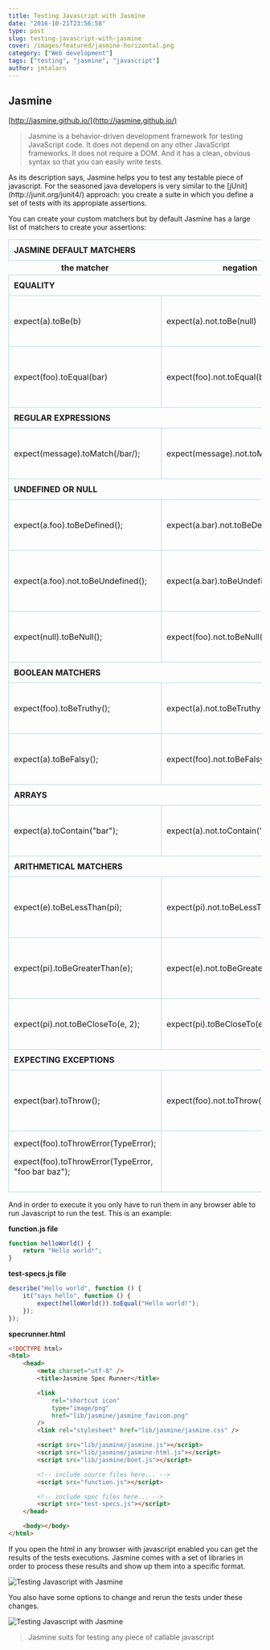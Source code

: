 ```yaml
---
title: Testing Javascript with Jasmine
date: "2016-10-21T23:56:58"
type: post
slug: testing-javascript-with-jasmine
cover: /images/featured/jasmine-horizontal.png
category: ["Web development"]
tags: ["testing", "jasmine", "javascript"]
author: jmtalarn
---
```


## Jasmine

[http://jasmine.github.io/](http://jasmine.github.io/)

<blockquote>Jasmine is a behavior-driven development framework for testing JavaScript code. It does not depend on any other JavaScript frameworks. It does not require a DOM. And it has a clean, obvious syntax so that you can easily write tests.</blockquote>
<!--more-->
As its description says, Jasmine helps you to test any testable piece of javascript. For the seasoned java developers is very similar to the [jUnit](http://junit.org/junit4/) approach: you create a suite in which you define a set of tests with its appropiate assertions.

You can create your custom matchers but by default Jasmine has a large list of matchers to create your assertions:

<table class="jasmine-matchers">
<thead>
<tr>
<th style="text-align: left; text-transform: uppercase; border: 1px solid lightblue; padding: 10px;" colspan="3">Jasmine default matchers</th>
</tr>
<tr>
<th>the matcher</th>
<th>negation</th>
<th>Expectation</th>
</tr>
</thead>
<tbody>
<tr>
<th style="text-align: left; text-transform: uppercase; border: 1px solid lightblue; padding: 10px;" colspan="3">Equality</th>
</tr>
<tr>
<td style="border: 1px solid lightblue; padding: 10px;" >expect(a).toBe(b)</td>
<td style="border: 1px solid lightblue; padding: 10px;" >expect(a).not.toBe(null)</td>
<td style="border: 1px solid lightblue; padding: 10px;" >The 'toBe' matcher compares with ===</td>
</tr>
<tr>
<td style="border: 1px solid lightblue; padding: 10px;" >expect(foo).toEqual(bar)</td>
<td style="border: 1px solid lightblue; padding: 10px;" >expect(foo).not.toEqual(bar)</td>
<td style="border: 1px solid lightblue; padding: 10px;" >The 'toEqual' matcher. Works for simple literals and variables and also for objects</td>
</tr>
<tr>
<th style="text-align: left; text-transform: uppercase; border: 1px solid lightblue; padding: 10px;" colspan="3">Regular expressions</th>
</tr>
<tr>
<td style="border: 1px solid lightblue; padding: 10px;" >expect(message).toMatch(/bar/);</td>
<td style="border: 1px solid lightblue; padding: 10px;" >expect(message).not.toMatch(/quux/);</td>
<td style="border: 1px solid lightblue; padding: 10px;" >The 'toMatch' matcher is for regular expressions</td>
</tr>
<tr>
<th style="text-align: left; text-transform: uppercase; border: 1px solid lightblue; padding: 10px;" colspan="3">Undefined or null</th>
</tr>
<tr>
<td style="border: 1px solid lightblue; padding: 10px;" >expect(a.foo).toBeDefined();</td>
<td style="border: 1px solid lightblue; padding: 10px;" >expect(a.bar).not.toBeDefined();</td>
<td style="border: 1px solid lightblue; padding: 10px;" >The 'toBeDefined' matcher compares against `undefined`</td>
</tr>
<tr>
<td style="border: 1px solid lightblue; padding: 10px;" >expect(a.foo).not.toBeUndefined();</td>
<td style="border: 1px solid lightblue; padding: 10px;" >expect(a.bar).toBeUndefined();</td>
<td style="border: 1px solid lightblue; padding: 10px;" >The `toBeUndefined` matcher compares against `undefined`</td>
</tr>
<tr>
<td style="border: 1px solid lightblue; padding: 10px;" >expect(null).toBeNull();</td>
<td style="border: 1px solid lightblue; padding: 10px;" >expect(foo).not.toBeNull();</td>
<td style="border: 1px solid lightblue; padding: 10px;" >The 'toBeNull' matcher compares against null</td>
</tr>
<tr>
<th style="text-align: left; text-transform: uppercase; border: 1px solid lightblue; padding: 10px;" colspan="3">Boolean matchers</th>
</tr>
<tr>
<td style="border: 1px solid lightblue; padding: 10px;" >expect(foo).toBeTruthy();</td>
<td style="border: 1px solid lightblue; padding: 10px;" >expect(a).not.toBeTruthy();</td>
<td style="border: 1px solid lightblue; padding: 10px;" >The 'toBeTruthy' matcher is for boolean casting testing</td>
</tr>
<tr>
<td style="border: 1px solid lightblue; padding: 10px;" >expect(a).toBeFalsy();</td>
<td style="border: 1px solid lightblue; padding: 10px;" >expect(foo).not.toBeFalsy();</td>
<td style="border: 1px solid lightblue; padding: 10px;" >"The 'toBeFalsy' matcher is for boolean casting testing</td>
</tr>
<tr>
<th style="text-align: left; text-transform: uppercase; border: 1px solid lightblue; padding: 10px;" colspan="3">Arrays</th>
</tr>
<tr>
<td style="border: 1px solid lightblue; padding: 10px;" >expect(a).toContain("bar");</td>
<td style="border: 1px solid lightblue; padding: 10px;" >expect(a).not.toContain("quux");</td>
<td style="border: 1px solid lightblue; padding: 10px;" >The 'toContain' matcher is for finding an item in an Array</td>
</tr>
<tr>
<th style="text-align: left; text-transform: uppercase; border: 1px solid lightblue; padding: 10px;" colspan="3">Arithmetical matchers</th>
</tr>
<tr>
<td style="border: 1px solid lightblue; padding: 10px;" >expect(e).toBeLessThan(pi);</td>
<td style="border: 1px solid lightblue; padding: 10px;" >expect(pi).not.toBeLessThan(e);</td>
<td style="border: 1px solid lightblue; padding: 10px;" >The 'toBeLessThan' matcher is for mathematical comparisons</td>
</tr>
<tr>
<td style="border: 1px solid lightblue; padding: 10px;" >expect(pi).toBeGreaterThan(e);</td>
<td style="border: 1px solid lightblue; padding: 10px;" >expect(e).not.toBeGreaterThan(pi);</td>
<td style="border: 1px solid lightblue; padding: 10px;" >The 'toBeGreaterThan' matcher is for mathematical comparisons</td>
</tr>
<tr>
<td style="border: 1px solid lightblue; padding: 10px;" >expect(pi).not.toBeCloseTo(e, 2);</td>
<td style="border: 1px solid lightblue; padding: 10px;" >expect(pi).toBeCloseTo(e, 0);</td>
<td style="border: 1px solid lightblue; padding: 10px;" >The 'toBeCloseTo' matcher is for precision math comparison</td>
</tr>
<tr>
<th style="text-align: left; text-transform: uppercase; border: 1px solid lightblue; padding: 10px;" colspan="3">Expecting exceptions</th>
</tr>
<tr>
<td style="border: 1px solid lightblue; padding: 10px;" >expect(bar).toThrow();</td>
<td style="border: 1px solid lightblue; padding: 10px;" >expect(foo).not.toThrow();</td>
<td style="border: 1px solid lightblue; padding: 10px;" >The 'toThrow' matcher is for testing if a function throws an exception</td>
</tr>
<tr>
<td style="border: 1px solid lightblue; padding: 10px;" >expect(foo).toThrowError(TypeError);

expect(foo).toThrowError(TypeError, "foo bar baz");</td>

<td style="border: 1px solid lightblue; padding: 10px;" ></td>
<td style="border: 1px solid lightblue; padding: 10px;" >The 'toThrowError' matcher is for testing a specific thrown exception</td>
</tr>
</tbody>
</table>

And in order to execute it you only have to run them in any browser able to run Javascript to run the test. This is an example:

**function.js file**

```javascript
function helloWorld() {
	return "Hello world!";
}
```

**test-specs.js file**

```javascript
describe("Hello world", function () {
	it("says hello", function () {
		expect(helloWorld()).toEqual("Hello world!");
	});
});
```

**specrunner.html**

```html
<!DOCTYPE html>
<html>
	<head>
		<meta charset="utf-8" />
		<title>Jasmine Spec Runner</title>

		<link
			rel="shortcut icon"
			type="image/png"
			href="lib/jasmine/jasmine_favicon.png"
		/>
		<link rel="stylesheet" href="lib/jasmine/jasmine.css" />

		<script src="lib/jasmine/jasmine.js"></script>
		<script src="lib/jasmine/jasmine-html.js"></script>
		<script src="lib/jasmine/boot.js"></script>

		<!-- include source files here... -->
		<script src="function.js"></script>

		<!-- include spec files here... -->
		<script src="test-specs.js"></script>
	</head>

	<body></body>
</html>
```

If you open the html in any browser with javascript enabled you can get the results of the tests executions. Jasmine comes with a set of libraries in order to process these results and show up them into a specific format.

<img src="../images/2016-10-15-01_56_10-Jasmine-Spec-Runner----Microsoft-Edge.png" alt="Testing Javascript with Jasmine" />

You also have some options to change and rerun the tests under these changes.

<img src="../images/2016-10-15-01_56_38-Jasmine-Spec-Runner----Microsoft-Edge.png" alt="Testing Javascript with Jasmine" />

> Jasmine suits for testing any piece of callable javascript
